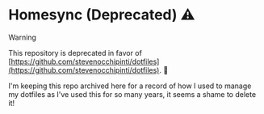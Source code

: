 # Homesync (Deprecated) ⚠️

> [!WARNING]
> This repository is deprecated in favor of [https://github.com/stevenocchipinti/dotfiles](https://github.com/stevenocchipinti/dotfiles). 🚀

I'm keeping this repo archived here for a record of how I used to manage my
dotfiles as I've used this for so many years, it seems a shame to delete it!

